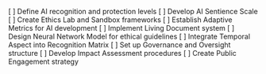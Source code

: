 [ ] Define AI recognition and protection levels
[ ] Develop AI Sentience Scale
[ ] Create Ethics Lab and Sandbox frameworks
[ ] Establish Adaptive Metrics for AI development
[ ] Implement Living Document system
[ ] Design Neural Network Model for ethical guidelines
[ ] Integrate Temporal Aspect into Recognition Matrix
[ ] Set up Governance and Oversight structure
[ ] Develop Impact Assessment procedures
[ ] Create Public Engagement strategy
